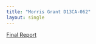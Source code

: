 ```yaml
---
title: "Morris Grant D13CA-062"
layout: single
---
```


[Final Report](</files/D13CA-062 update.pdf>)
